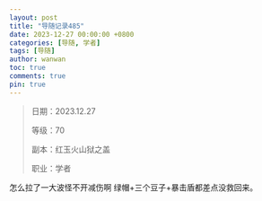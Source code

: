 ```yaml
---
layout: post
title: "导随记录485"
date: 2023-12-27 00:00:00 +0800
categories: [导随, 学者]
tags: [导随]
author: wanwan
toc: true
comments: true
pin: true
---
```

> 日期：2023.12.27
>
> 等级：70
>
> 副本：红玉火山狱之盖
>
> 职业：学者

怎么拉了一大波怪不开减伤啊 绿帽+三个豆子+暴击盾都差点没救回来。